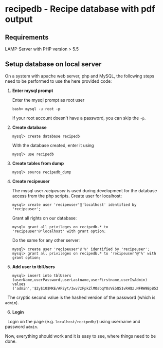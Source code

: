 # recipedb - Recipe database with pdf output

## Requirements

LAMP-Server with PHP version > 5.5

## Setup database on local server

On a system with apache web server, php and MySQL, the following steps need to be performed to use the here provided code:

1. **Enter mysql prompt**

   Enter the mysql prompt as root user

   ```
   bash> mysql -u root -p
   ```

   If your root account doesn't have a password, you can skip the `-p`.

2. **Create database**
   
   ```
   mysql> create database recipedb
   ```

   With the database created, enter it using

   ```
   mysql> use recipedb
   ```

3. **Create tables from dump**

   ```
   mysql> source recipedb_dump
   ```

4. **Create recipeuser**

   The mysql user *recipeuser* is used during development for the database access from the php scripts.
   Create user for localhost:

   ```
   mysql> create user 'recipeuser'@'localhost' identified by 'recipeuser';
   ```

   Grant all rights on our database:

   ```
   mysql> grant all privileges on recipedb.* to 'recipeuser'@'localhost' with grant option;
   ```

   Do the same for any other server:

   ```
   mysql> create user 'recipeuser'@'%' identified by 'recipeuser';
   mysql> grant all privileges on recipedb.* to 'recipeuser'@'%' with grant option;
   ```

5. **Add user to tblUsers**

   ```
   mysql> insert into tblUsers (userName,userPassword,userLastname,userFirstname,userIsAdmin) values ('admin','$2y$10$MKE/AF2yt/3wv7zFpkZlMOsbqYOsVEbQ51vRHQz.NFRW9BpB534Q.','Min','Ad',1);
   ```
   
   The cryptic second value is the hashed version of the password (which is `admin`).

6. **Login**

   Login on the page (e.g. `localhost/recipedb/`) using username and password `admin`.

Now, everything should work and it is easy to see, where things need to be done.
